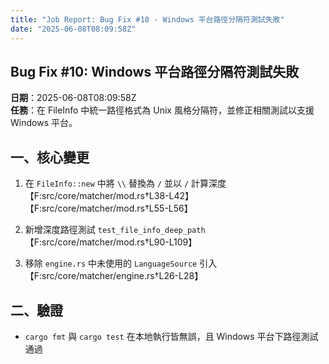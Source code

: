 ```yaml
---
title: "Job Report: Bug Fix #10 - Windows 平台路徑分隔符測試失敗"
date: "2025-06-08T08:09:58Z"
---
```


## Bug Fix #10: Windows 平台路徑分隔符測試失敗

**日期**：2025-06-08T08:09:58Z  
**任務**：在 FileInfo 中統一路徑格式為 Unix 風格分隔符，並修正相關測試以支援 Windows 平台。

## 一、核心變更

1. 在 `FileInfo::new` 中將 `\\` 替換為 `/` 並以 `/` 計算深度  
   【F:src/core/matcher/mod.rs†L38-L42】【F:src/core/matcher/mod.rs†L55-L56】

2. 新增深度路徑測試 `test_file_info_deep_path`  
   【F:src/core/matcher/mod.rs†L90-L109】

3. 移除 `engine.rs` 中未使用的 `LanguageSource` 引入  
   【F:src/core/matcher/engine.rs†L26-L28】

## 二、驗證

- `cargo fmt` 與 `cargo test` 在本地執行皆無誤，且 Windows 平台下路徑測試通過
